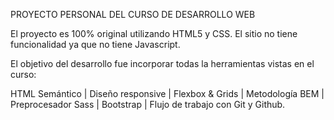 PROYECTO PERSONAL DEL CURSO DE DESARROLLO WEB

El proyecto es 100% original utilizando HTML5 y CSS. El sitio no tiene funcionalidad ya que no tiene Javascript.

El objetivo del desarrollo fue incorporar todas la herramientas vistas en el curso:

HTML Semántico | Diseño responsive | Flexbox & Grids | Metodología BEM | Preprocesador Sass | Bootstrap | Flujo de trabajo con Git y Github.



